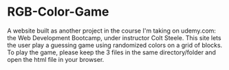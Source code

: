 # RGB-Color-Game
A website built as another project in the course I'm taking on udemy.com: the Web Development Bootcamp, under instructor Colt Steele. This site lets the user play a guessing game using randomized colors on a grid of blocks. To play the game, please keep the 3 files in the same directory/folder and open the html file in your browser.
